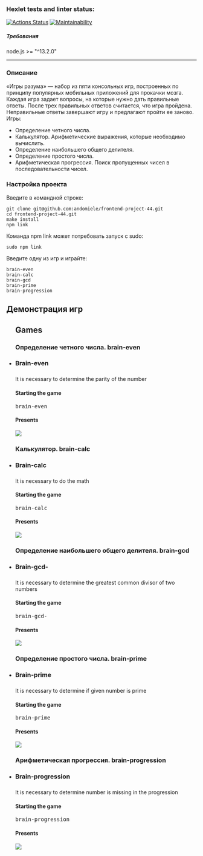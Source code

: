 ### Hexlet tests and linter status:
[![Actions Status](https://github.com/andomiele/frontend-project-44/actions/workflows/hexlet-check.yml/badge.svg)](https://github.com/andomiele/frontend-project-44/actions)
[![Maintainability](https://api.codeclimate.com/v1/badges/64d168d1ce744b9de36e/maintainability)](https://codeclimate.com/github/andomiele/frontend-project-44/maintainability)

##### Требования
node.js >= "^13.2.0"

---
### Описание
«Игры разума» — набор из пяти консольных игр, построенных по принципу популярных мобильных приложений для прокачки мозга. Каждая игра задает вопросы, на которые нужно дать правильные ответы. После трех правильных ответов считается, что игра пройдена. Неправильные ответы завершают игру и предлагают пройти ее заново. Игры:

* Определение четного числа.
* Калькулятор. Арифметические выражения, которые необходимо вычислить.
* Определение наибольшего общего делителя.
* Определение простого числа.
* Арифметическая прогрессия. Поиск пропущенных чисел в последовательности чисел.
### Настройка проекта
Введите в командной строке:
```
git clone git@github.com:andomiele/frontend-project-44.git
cd frontend-project-44.git
make install
npm link
```
Команда npm link может потребовать запуск с sudo:
```
sudo npm link
```
Введите одну из игр и играйте:
```
brain-even
brain-calc
brain-gcd
brain-prime
brain-progression
```
## Демонстрация игр
<ul>
<h2>Games</h2>

### Определение четного числа. brain-even
<li><h3>Brain-even<h3></li>
<p>It is necessary to determine the parity of the number</p>
<h4>Starting the game</h4>
<pre>brain-even</pre>
<h4>Presents</h4>
<p><a href="https://asciinema.org/a/7sZHBBZKjYSwP79DrTA7KmJh4" target="_blank"><img src="https://asciinema.org/a/7sZHBBZKjYSwP79DrTA7KmJh4.svg" /></a></p>

### Калькулятор. brain-calc
<li><h3>Brain-calc<h3></li>
<p>It is necessary to do the math</p>
<h4>Starting the game</h4>
<pre>brain-calc</pre>
<h4>Presents</h4>
<p><a href="https://asciinema.org/a/5ZQbyYOr219rLwbKuw4SdI7fE" target="_blank"><img src="https://asciinema.org/a/5ZQbyYOr219rLwbKuw4SdI7fE.svg" /></a></p>

### Определение наибольшего общего делителя. brain-gcd
<li><h3>Brain-gcd-<h3></li>
<p>It is necessary to determine the greatest common divisor of two numbers</p>
<h4>Starting the game</h4>
<pre>brain-gcd-</pre>
<h4>Presents</h4>
<p><a href="https://asciinema.org/a/QUSawxpXxmKUgSAb8qI0c12hi" target="_blank"><img src="https://asciinema.org/a/QUSawxpXxmKUgSAb8qI0c12hi.svg" /></a></p>

### Определение простого числа. brain-prime
<li><h3>Brain-prime<h3></li>
<p>It is necessary to determine if given number is prime</p>
<h4>Starting the game</h4>
<pre>brain-prime</pre>
<h4>Presents</h4>
<p><a href="https://asciinema.org/a/KcCkbSVDqc8jzryle2YnHIvpJ" target="_blank"><img src="https://asciinema.org/a/KcCkbSVDqc8jzryle2YnHIvpJ.svg" /></a></p>

### Арифметическая прогрессия. brain-progression
<li><h3>Brain-progression<h3></li>
<p>It is necessary to determine number is missing in the progression</p>
<h4>Starting the game</h4>
<pre>brain-progression</pre>
<h4>Presents</h4>
<p><a href="https://asciinema.org/a/oNET7T1b8gVpJiZUhBjJRGs9X" target="_blank"><img src="https://asciinema.org/a/oNET7T1b8gVpJiZUhBjJRGs9X.svg" /></a></p>
</ul>